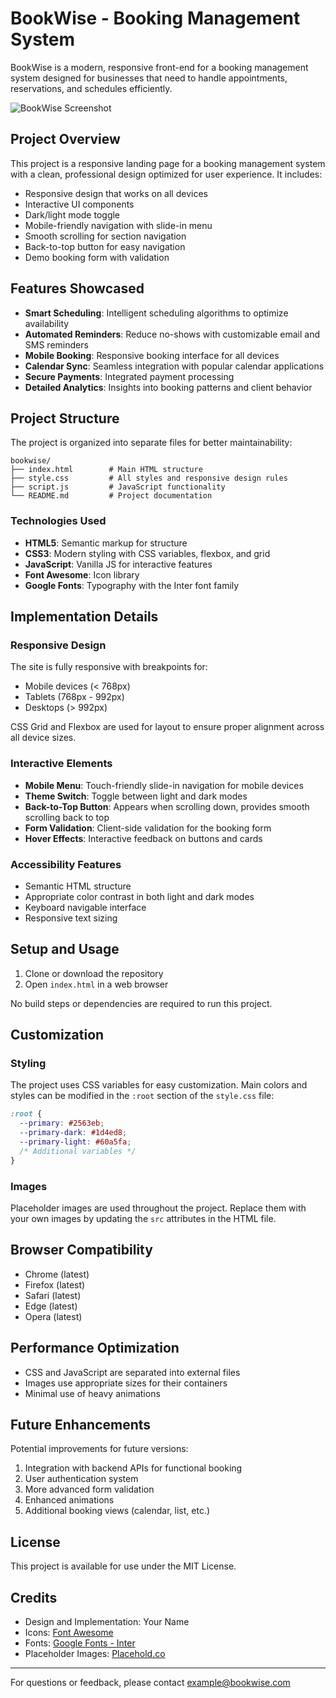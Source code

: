 # BookWise - Booking Management System

BookWise is a modern, responsive front-end for a booking management system designed for businesses that need to handle appointments, reservations, and schedules efficiently.

![BookWise Screenshot](https://placehold.co/600x400/60a5fa/FFFFFF?text=BookWise+Screenshot)

## Project Overview

This project is a responsive landing page for a booking management system with a clean, professional design optimized for user experience. It includes:

- Responsive design that works on all devices
- Interactive UI components
- Dark/light mode toggle
- Mobile-friendly navigation with slide-in menu
- Smooth scrolling for section navigation
- Back-to-top button for easy navigation
- Demo booking form with validation

## Features Showcased

- **Smart Scheduling**: Intelligent scheduling algorithms to optimize availability
- **Automated Reminders**: Reduce no-shows with customizable email and SMS reminders
- **Mobile Booking**: Responsive booking interface for all devices
- **Calendar Sync**: Seamless integration with popular calendar applications
- **Secure Payments**: Integrated payment processing
- **Detailed Analytics**: Insights into booking patterns and client behavior

## Project Structure

The project is organized into separate files for better maintainability:

```
bookwise/
├── index.html        # Main HTML structure
├── style.css         # All styles and responsive design rules
├── script.js         # JavaScript functionality
└── README.md         # Project documentation
```

### Technologies Used

- **HTML5**: Semantic markup for structure
- **CSS3**: Modern styling with CSS variables, flexbox, and grid
- **JavaScript**: Vanilla JS for interactive features
- **Font Awesome**: Icon library
- **Google Fonts**: Typography with the Inter font family

## Implementation Details

### Responsive Design

The site is fully responsive with breakpoints for:
- Mobile devices (< 768px)
- Tablets (768px - 992px)
- Desktops (> 992px)

CSS Grid and Flexbox are used for layout to ensure proper alignment across all device sizes.

### Interactive Elements

- **Mobile Menu**: Touch-friendly slide-in navigation for mobile devices
- **Theme Switch**: Toggle between light and dark modes
- **Back-to-Top Button**: Appears when scrolling down, provides smooth scrolling back to top
- **Form Validation**: Client-side validation for the booking form
- **Hover Effects**: Interactive feedback on buttons and cards

### Accessibility Features

- Semantic HTML structure
- Appropriate color contrast in both light and dark modes
- Keyboard navigable interface
- Responsive text sizing

## Setup and Usage

1. Clone or download the repository
2. Open `index.html` in a web browser

No build steps or dependencies are required to run this project.

## Customization

### Styling

The project uses CSS variables for easy customization. Main colors and styles can be modified in the `:root` section of the `style.css` file:

```css
:root {
  --primary: #2563eb;
  --primary-dark: #1d4ed8;
  --primary-light: #60a5fa;
  /* Additional variables */
}
```

### Images

Placeholder images are used throughout the project. Replace them with your own images by updating the `src` attributes in the HTML file.

## Browser Compatibility

- Chrome (latest)
- Firefox (latest)
- Safari (latest)
- Edge (latest)
- Opera (latest)

## Performance Optimization

- CSS and JavaScript are separated into external files
- Images use appropriate sizes for their containers
- Minimal use of heavy animations

## Future Enhancements

Potential improvements for future versions:

1. Integration with backend APIs for functional booking
2. User authentication system
3. More advanced form validation
4. Enhanced animations
5. Additional booking views (calendar, list, etc.)

## License

This project is available for use under the MIT License.

## Credits

- Design and Implementation: Your Name
- Icons: [Font Awesome](https://fontawesome.com)
- Fonts: [Google Fonts - Inter](https://fonts.google.com/specimen/Inter)
- Placeholder Images: [Placehold.co](https://placehold.co)

---

For questions or feedback, please contact example@bookwise.com 
